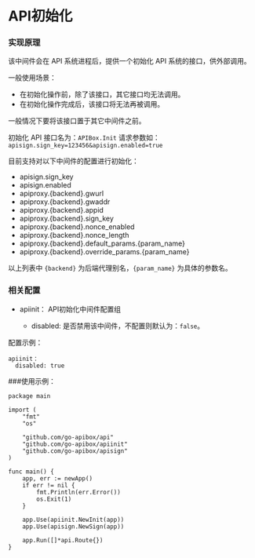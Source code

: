 API初始化
============

### 实现原理

该中间件会在 API 系统进程后，提供一个初始化 API 系统的接口，供外部调用。

一般使用场景：

 - 在初始化操作前，除了该接口，其它接口均无法调用。
 - 在初始化操作完成后，该接口将无法再被调用。

一般情况下要将该接口置于其它中间件之前。

初始化 API 接口名为：`APIBox.Init`
请求参数如：`apisign.sign_key=123456&apisign.enabled=true`

目前支持对以下中间件的配置进行初始化：

 - apisign.sign_key
 - apisign.enabled
 - apiproxy.{backend}.gwurl
 - apiproxy.{backend}.gwaddr
 - apiproxy.{backend}.appid
 - apiproxy.{backend}.sign_key
 - apiproxy.{backend}.nonce_enabled
 - apiproxy.{backend}.nonce_length
 - apiproxy.{backend}.default_params.{param_name}
 - apiproxy.{backend}.override_params.{param_name}

 
以上列表中 `{backend}` 为后端代理别名，`{param_name}` 为具体的参数名。


### 相关配置

- apiinit：
    API初始化中间件配置组

    - disabled:
      是否禁用该中间件，不配置则默认为：`false`。

      
配置示例：

	apiinit：
	  disabled: true


###使用示例：

	package main
	
	import (
		"fmt"
		"os"
	
		"github.com/go-apibox/api"
		"github.com/go-apibox/apiinit"
		"github.com/go-apibox/apisign"
	)
	
	func main() {
		app, err := newApp()
		if err != nil {
			fmt.Println(err.Error())
			os.Exit(1)
		}
	
		app.Use(apiinit.NewInit(app))
		app.Use(apisign.NewSign(app))
	
		app.Run([]*api.Route{})
	}

